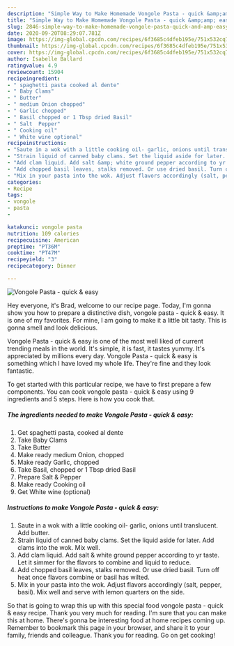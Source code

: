 ```yaml
---
description: "Simple Way to Make Homemade Vongole Pasta - quick &amp;amp; easy"
title: "Simple Way to Make Homemade Vongole Pasta - quick &amp;amp; easy"
slug: 2846-simple-way-to-make-homemade-vongole-pasta-quick-and-amp-easy
date: 2020-09-20T08:29:07.781Z
image: https://img-global.cpcdn.com/recipes/6f3685c4dfeb195e/751x532cq70/vongole-pasta-quick-easy-recipe-main-photo.jpg
thumbnail: https://img-global.cpcdn.com/recipes/6f3685c4dfeb195e/751x532cq70/vongole-pasta-quick-easy-recipe-main-photo.jpg
cover: https://img-global.cpcdn.com/recipes/6f3685c4dfeb195e/751x532cq70/vongole-pasta-quick-easy-recipe-main-photo.jpg
author: Isabelle Ballard
ratingvalue: 4.9
reviewcount: 15904
recipeingredient:
- " spaghetti pasta cooked al dente"
- " Baby Clams"
- " Butter"
- " medium Onion chopped"
- " Garlic chopped"
- " Basil chopped or 1 Tbsp dried Basil"
- " Salt  Pepper"
- " Cooking oil"
- " White wine optional"
recipeinstructions:
- "Saute in a wok with a little cooking oil- garlic, onions until translucent. Add butter."
- "Strain liquid of canned baby clams. Set the liquid aside for later. Add clams into the wok. Mix well."
- "Add clam liquid. Add salt &amp; white ground pepper according to yr taste. Let it simmer for the flavors to combine and liquid to reduce."
- "Add chopped basil leaves, stalks removed. Or use dried basil. Turn off heat once flavors combine or basil has wilted."
- "Mix in your pasta into the wok. Adjust flavors accordingly (salt, pepper, basil). Mix well and serve with lemon quarters on the side."
categories:
- Recipe
tags:
- vongole
- pasta
- 

katakunci: vongole pasta  
nutrition: 109 calories
recipecuisine: American
preptime: "PT36M"
cooktime: "PT47M"
recipeyield: "3"
recipecategory: Dinner

---
```



![Vongole Pasta - quick &amp; easy](https://img-global.cpcdn.com/recipes/6f3685c4dfeb195e/751x532cq70/vongole-pasta-quick-easy-recipe-main-photo.jpg)

Hey everyone, it's Brad, welcome to our recipe page. Today, I'm gonna show you how to prepare a distinctive dish, vongole pasta - quick &amp; easy. It is one of my favorites. For mine, I am going to make it a little bit tasty. This is gonna smell and look delicious.



Vongole Pasta - quick &amp; easy is one of the most well liked of current trending meals in the world. It's simple, it is fast, it tastes yummy. It's appreciated by millions every day. Vongole Pasta - quick &amp; easy is something which I have loved my whole life. They're fine and they look fantastic.


To get started with this particular recipe, we have to first prepare a few components. You can cook vongole pasta - quick &amp; easy using 9 ingredients and 5 steps. Here is how you cook that.

<!--inarticleads1-->

##### The ingredients needed to make Vongole Pasta - quick &amp; easy:

1. Get  spaghetti pasta, cooked al dente
1. Take  Baby Clams
1. Take  Butter
1. Make ready  medium Onion, chopped
1. Make ready  Garlic, chopped
1. Take  Basil, chopped or 1 Tbsp dried Basil
1. Prepare  Salt &amp; Pepper
1. Make ready  Cooking oil
1. Get  White wine (optional)




<!--inarticleads2-->

##### Instructions to make Vongole Pasta - quick &amp; easy:

1. Saute in a wok with a little cooking oil- garlic, onions until translucent. Add butter.
1. Strain liquid of canned baby clams. Set the liquid aside for later. Add clams into the wok. Mix well.
1. Add clam liquid. Add salt &amp; white ground pepper according to yr taste. Let it simmer for the flavors to combine and liquid to reduce.
1. Add chopped basil leaves, stalks removed. Or use dried basil. Turn off heat once flavors combine or basil has wilted.
1. Mix in your pasta into the wok. Adjust flavors accordingly (salt, pepper, basil). Mix well and serve with lemon quarters on the side.




So that is going to wrap this up with this special food vongole pasta - quick &amp; easy recipe. Thank you very much for reading. I'm sure that you can make this at home. There's gonna be interesting food at home recipes coming up. Remember to bookmark this page in your browser, and share it to your family, friends and colleague. Thank you for reading. Go on get cooking!
